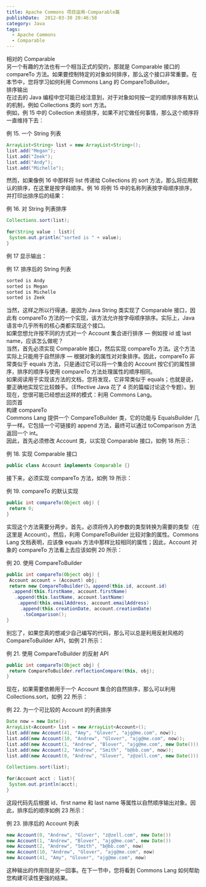 ```yaml
---
title: Apache Commons 项目运用-Comparable篇
publishDate:  2012-03-30 20:46:58
category: Java
tags: 
  - Apache Commons
  - Comparable
---
```


相对的 Comparable  
另一个有趣的方法也有一个相当正式的契约，那就是 Comparable 接口的 compareTo 方法。如果要控制特定的对象如何排序，那么这个接口非常重要。在本节中，您将学习如何利用 Commons Lang 的 CompareToBuilder。  
排序输出  
在过去的 Java 编程中您可能已经注意到，对于对象如何按一定的顺序排序有默认的机制，例如 Collections 类的 sort 方法。  
例如，例 15 中的 Collection 未经排序，如果不对它做任何事情，那么这个顺序将一直维持下去：  
  
例 15. 一个 String 列表  
```java
ArrayList<String> list = new ArrayList<String>();  
list.add("Megan");  
list.add("Zeek");  
list.add("Andy");  
list.add("Michelle");  
```

然而，如果像例 16 中那样将 list 传递给 Collections 的 sort 方法，那么将应用默认的排序，在这里是按字母顺序。例 16 将例 15 中的名称列表按字母顺序排序，并打印出排序后的结果：  
  
例 16. 对 String 列表排序  
```java      
Collections.sort(list);  
  
for(String value : list){  
 System.out.println("sorted is " + value);  
}  
```

例 17 显示输出：  
  
例 17. 排序后的 String 列表  
```java
sorted is Andy  
sorted is Megan  
sorted is Michelle  
sorted is Zeek
```

<!-- more -->

当然，这样之所以行得通，是因为 Java String 类实现了 Comparable 接口，因此有 compareTo 方法的一个实现，该方法允许按字母顺序排序。实际上，Java 语言中几乎所有的核心类都实现这个接口。  
如果您想允许按不同的方式对一个 Account 集合进行排序 — 例如按 id 或 last name，应该怎么做呢？  
当然，首先必须实现 Comparable 接口，然后实现 compareTo 方法。这个方法实际上只能用于自然排序 — 根据对象的属性对对象排序。因此，compareTo 非常类似于 equals 方法，只是通过它可以将一个集合的 Account 按它们的属性排序，排序的顺序与使用 compareTo 方法处理属性的顺序相同。  
如果阅读用于实现该方法的文档，您将发现，它非常类似于 equals；也就是说，要正确地实现它比较棘手。（Effective Java 花了 4 页的篇幅讨论这个专题）。到现在，您很可能已经想出这样的模式：利用 Commons Lang。  
回页首  
构建 compareTo  
Commons Lang 提供一个 CompareToBuilder 类，它的功能与 EqualsBuilder 几乎一样。它包括一个可链接的 append 方法，最终可以通过 toComparison 方法返回一个 int。  
因此，首先必须修改 Account 类，以实现 Comparable 接口，如例 18 所示：  
  
例 18. 实现 Comparable 接口  
```java                 
public class Account implements Comparable {}  
```

接下来，必须实现 compareTo 方法，如例 19 所示：  
  
例 19. compareTo 的默认实现  
```java        
public int compareTo(Object obj) {  
 return 0;  
}  
```

实现这个方法需要分两步。首先，必须将传入的参数的类型转换为需要的类型（在这里是 Account）。然后，利用 CompareToBuilder 比较对象的属性。Commons Lang 文档表明，应该像 equals 方法中那样比较相同的属性；因此，Account 对象的 compareTo 方法看上去应该如例 20 所示：  
  
例 20. 使用 CompareToBuilder   
```java              
public int compareTo(Object obj) {  
 Account account = (Account) obj;  
 return new CompareToBuilder(）。append(this.id, account.id)  
  .append(this.firstName, account.firstName)  
   .append(this.lastName, account.lastName)  
    .append(this.emailAddress, account.emailAddress)  
     .append(this.creationDate, account.creationDate)  
      .toComparison();  
}  
```

别忘了，如果您真的想减少自己编写的代码，那么可以总是利用反射风格的 CompareToBuilder API，如例 21 所示：  
  
例 21. 使用 CompareToBuilder 的反射 API  
```java             
public int compareTo(Object obj) {  
 return CompareToBuilder.reflectionCompare(this, obj);  
}  
```

现在，如果需要依赖用于一个 Account 集合的自然排序，那么可以利用 Collections.sort，如例 22 所示：  
  
例 22. 为一个可比较的 Account 的列表排序  
```java               
Date now = new Date();  
ArrayList<Account> list = new ArrayList<Account>();  
list.add(new Account(41, "Amy", "Glover", "ajg@me.com", now));  
list.add(new Account(10, "Andrew", "Glover", "ajg@me.com", now));  
list.add(new Account(1, "Andrew", "Blover", "ajg@me.com", new Date()));  
list.add(new Account(2, "Andrew", "Smith", "b@bb.com", now));  
list.add(new Account(0, "Andrew", "Glover", "z@zell.com", new Date()));  
  
Collections.sort(list);  
  
for(Account acct : list){  
 System.out.println(acct);  
}  
```
这段代码先后根据 id、first name 和 last name 等属性以自然顺序输出对象。因此，排序后的顺序如例 23 所示：  
  
例 23. 排序后的 Account 列表  
```java
new Account(0, "Andrew", "Glover", "z@zell.com", new Date())  
new Account(1, "Andrew", "Blover", "ajg@me.com", new Date())  
new Account(2, "Andrew", "Smith", "b@bb.com", now)  
new Account(10, "Andrew", "Glover", "ajg@me.com", now)  
new Account(41, "Amy", "Glover", "ajg@me.com", now)  
```

这种输出的作用则是另一回事。在下一节中，您将看到 Commons Lang 如何帮助您构建可读性更强的结果。 